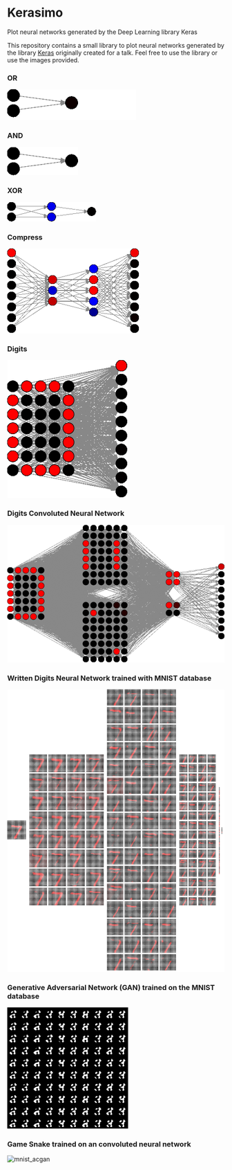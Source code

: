 # Kerasimo
Plot neural networks generated by the Deep Learning library Keras

This repository contains a small library to plot neural networks generated by the library [Keras](https://keras.io)
originally created for a talk. Feel free to use the library or use the images provided.


### OR
![OR](images/or.gif)

### AND
![OR](images/and.gif)

### XOR
![XOR](images/xor.gif)

### Compress
![Compress](images/compress.gif)

### Digits
![digits](images/digits.gif)

### Digits Convoluted Neural Network
![digits cnn](images/digits_cnn.gif)

### Written Digits Neural Network trained with MNIST database
![mnist cnn](images/mnist_cnn.gif)

### Generative Adversarial Network (GAN) trained on the MNIST database
![mnist_acgan](images/mnist_acgan.gif)

### Game Snake trained on an convoluted neural network
![mnist_acgan](images/snake.gif)


